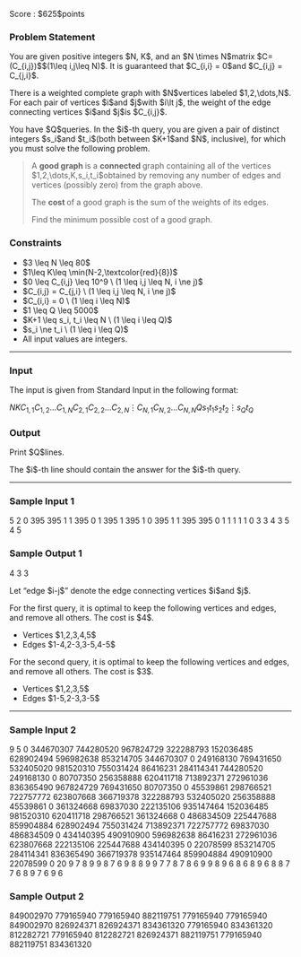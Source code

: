 
<div>

<span>

<span>

<p>
Score : $625$points
</p>

<div>

<section>

### **Problem Statement**

<p>
You are given positive integers $N, K$, and an $N \times N$matrix $C=(C_{i,j})$$(1\leq i,j\leq N)$. It is guaranteed that $C_{i,i} = 0$and $C_{i,j} = C_{j,i}$.
</p>

<p>
There is a weighted complete graph with $N$vertices labeled $1,2,\dots,N$. For each pair of vertices $i$and $j$with $i\lt j$, the weight of the edge connecting vertices $i$and $j$is $C_{i,j}$.
</p>

<p>
You have $Q$queries. In the $i$-th query, you are given a pair of distinct integers $s_i$and $t_i$(both between $K+1$and $N$, inclusive), for which you must solve the following problem.
</p>

<blockquote>

<p>
A 
<strong>
good graph
</strong>
is a 
<strong>
connected
</strong>
graph containing all of the vertices $1,2,\dots,K,s_i,t_i$obtained by removing any number of edges and vertices (possibly zero) from the graph above.
</p>

<p>
The 
<strong>
cost
</strong>
of a good graph is the sum of the weights of its edges.
</p>

<p>
Find the minimum possible cost of a good graph.
</p>

</blockquote>

</section>

</div>

<div>

<section>

### **Constraints**

<ul>

<li>
$3 \leq N \leq 80$
</li>

<li>
$1\leq K\leq \min(N-2,\textcolor{red}{8})$
</li>

<li>
$0 \leq C_{i,j} \leq 10^9 \ (1 \leq i,j \leq N, i \ne j)$
</li>

<li>
$C_{i,j} = C_{j,i} \ (1 \leq i,j \leq N, i \ne j)$
</li>

<li>
$C_{i,i} = 0 \ (1 \leq i \leq N)$
</li>

<li>
$1 \leq Q \leq 5000$
</li>

<li>
$K+1 \leq s_i, t_i \leq N \ (1 \leq i \leq Q)$
</li>

<li>
$s_i \ne t_i \ (1 \leq i \leq Q)$
</li>

<li>
All input values are integers.
</li>

</ul>

</section>

</div>

---

<div>

<div>

<section>

### **Input**

<p>
The input is given from Standard Input in the following format:
</p>

<div>

$N$$K$$C_{1,1}$$C_{1,2}$$\dots$$C_{1,N}$$C_{2,1}$$C_{2,2}$$\dots$$C_{2,N}$$\vdots$$C_{N,1}$$C_{N,2}$$\dots$$C_{N,N}$$Q$$s_1$$t_1$$s_2$$t_2$$\vdots$$s_Q$$t_Q$
</div>

</section>

</div>

<div>

<section>

### **Output**

<p>
Print $Q$lines.
</p>

<p>
The $i$-th line should contain the answer for the $i$-th query.
</p>

</section>

</div>

</div>

---

<div>

<section>

### **Sample Input 1**

<div>

5 2
0 395 395 1 1
395 0 1 395 1
395 1 0 395 1
1 395 395 0 1
1 1 1 1 0
3
3 4
3 5
4 5

</div>

</section>

</div>

<div>

<section>

### **Sample Output 1**

<div>

4
3
3

</div>

<p>
Let “edge $i-j$” denote the edge connecting vertices $i$and $j$.
</p>

<p>
For the first query, it is optimal to keep the following vertices and edges, and remove all others. The cost is $4$.
</p>

<ul>

<li>
Vertices $1,2,3,4,5$
</li>

<li>
Edges $1-4,2-3,3-5,4-5$
</li>

</ul>

<p>
For the second query, it is optimal to keep the following vertices and edges, and remove all others. The cost is $3$.
</p>

<ul>

<li>
Vertices $1,2,3,5$
</li>

<li>
Edges $1-5,2-3,3-5$
</li>

</ul>

</section>

</div>

---

<div>

<section>

### **Sample Input 2**

<div>

9 5
0 344670307 744280520 967824729 322288793 152036485 628902494 596982638 853214705
344670307 0 249168130 769431650 532405020 981520310 755031424 86416231 284114341
744280520 249168130 0 80707350 256358888 620411718 713892371 272961036 836365490
967824729 769431650 80707350 0 45539861 298766521 722757772 623807668 366719378
322288793 532405020 256358888 45539861 0 361324668 69837030 222135106 935147464
152036485 981520310 620411718 298766521 361324668 0 486834509 225447688 859904884
628902494 755031424 713892371 722757772 69837030 486834509 0 434140395 490910900
596982638 86416231 272961036 623807668 222135106 225447688 434140395 0 22078599
853214705 284114341 836365490 366719378 935147464 859904884 490910900 22078599 0
20
9 7
8 9
9 8
7 6
9 8
8 9
9 7
7 8
7 8
6 9
9 8
9 6
8 6
8 9
6 8
8 7
7 6
8 9
7 6
9 6

</div>

</section>

</div>

<div>

<section>

### **Sample Output 2**

<div>

849002970
779165940
779165940
882119751
779165940
779165940
849002970
826924371
826924371
834361320
779165940
834361320
812282721
779165940
812282721
826924371
882119751
779165940
882119751
834361320

</div>

</section>

</div>

</span>

</span>

</div>
